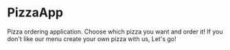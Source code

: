 # PizzaApp
Pizza ordering application. Choose which pizza you want and order it! If you don't like our menu create your own pizza with us, Let's go!
